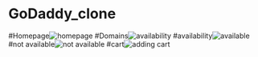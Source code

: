 # GoDaddy_clone
#Homepage![homepage](https://user-images.githubusercontent.com/89335989/171822268-7d3802b2-a539-4133-8143-766ec3d7f768.png)
#Domains![availability](https://user-images.githubusercontent.com/89335989/171822304-51e2ee67-0c9e-4736-abb0-3cc1ddc79e5f.png)
#availability![available](https://user-images.githubusercontent.com/89335989/171822346-2780c1f4-2545-4a4e-854d-48b8fef1b93c.png)
#not available![not available](https://user-images.githubusercontent.com/89335989/171822391-826600a2-bcd2-4ff0-8ded-6e44002253a0.png)
#cart![adding cart](https://user-images.githubusercontent.com/89335989/171822418-4c15a915-c8f4-4f8b-860c-5b4f20c425e2.png)
